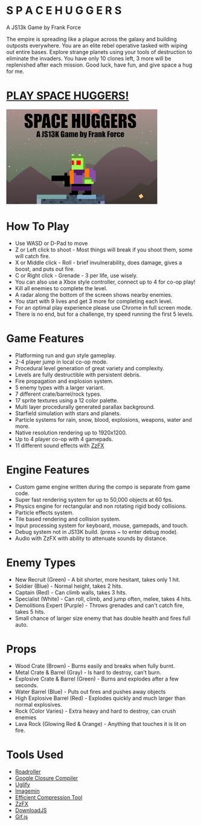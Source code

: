 # S P A C E H U G G E R S
A JS13k Game by Frank Force

The empire is spreading like a plague across the galaxy and building outposts everywhere.
You are an elite rebel operative tasked with wiping out entire bases.
Explore strange planets using your tools of destruction to eliminate the invaders.
You have only 10 clones left, 3 more will be replenished after each mission.
Good luck, have fun, and give space a hug for me.

# [PLAY SPACE HUGGERS!](https://js13kgames.com/entries/space-huggers)

![Screenshot](/screenshot.png)

# How To Play
- Use WASD or D-Pad to move
- Z or Left click to shoot - Most things will break if you shoot them, some will catch fire.
- X or Middle click - Roll - brief invulnerability, does damage, gives a boost, and puts out fire.
- C or Right click - Grenade - 3 per life, use wisely.
- You can also use a Xbox style controller, connect up to 4 for co-op play!
- Kill all enemies to complete the level.
- A radar along the bottom of the screen shows nearby enemies.
- You start with 9 lives and get 3 more for completing each level.
- For an optimal play experience please use Chrome in full screen mode.
- There is no end, but for a challenge, try speed running the first 5 levels.

# Game Features
- Platforming run and gun style gameplay.
- 2-4 player jump in local co-op mode.
- Procedural level generation of great variety and complexity.
- Levels are fully destructible with persistent debris.
- Fire propagation and explosion system.
- 5 enemy types with a larger variant.
- 7 different crate/barrel/rock types.
- 17 sprite textures using a 12 color palette.
- Multi layer procedurally generated parallax background.
- Starfield simulation with stars and planets.
- Particle systems for rain, snow, blood, explosions, weapons, water and more.
- Native resolution rendering up to 1920x1200.
- Up to 4 player co-op with 4 gamepads.
- 11 different sound effects with [ZzFX](https://github.com/KilledByAPixel/ZzFX)

# Engine Features
- Custom game engine written during the compo is separate from game code.
- Super fast rendering system for up to 50,000 objects at 60 fps.
- Physics engine for rectangular and non rotating rigid body collisions.
- Particle effects system.
- Tile based rendering and collision system.
- Input processing system for keyboard, mouse, gamepads, and touch.
- Debug system not in JS13K build. (press ~ to enter debug mode).
- Audio with ZzFX with ability to attenuate sounds by distance.

# Enemy Types
- New Recruit (Green) - A bit shorter, more hesitant, takes only 1 hit.
- Soldier (Blue) - Normal height, takes 2 hits.
- Captain (Red) - Can climb walls, takes 3 hits.
- Specialist (White) - Can roll, climb, and jump often, melee, takes 4 hits.
- Demolitions Expert (Purple) - Throws grenades and can't catch fire, takes 5 hits.
- Small chance of larger size enemy that has double health and fires full auto.

# Props
- Wood Crate (Brown) - Burns easily and breaks when fully burnt.
- Metal Crate & Barrel (Gray) - Is hard to destroy, can't burn.
- Explosive Crate & Barrel (Green) - Burns and explodes after a few seconds.
- Water Barrel (Blue) - Puts out fires and pushes away objects
- High Explosive Barrel (Red) - Explodes quickly and much larger than normal explosives.
- Rock (Color Varies) - Extra heavy and hard to destroy, can crush enemies
- Lava Rock (Glowing Red & Orange) - Anything that touches it is lit on fire.

# Tools Used
- [Roadroller](https://github.com/lifthrasiir/roadroller)
- [Google Closure Compiler](https://github.com/google/closure-compiler)
- [Uglify](https://github.com/mishoo/UglifyJS)
- [Imagemin](https://github.com/imagemin/imagemin)
- [Efficient Compression Tool](https://github.com/fhanau/Efficient-Compression-Tool)
- [ZzFX](https://github.com/KilledByAPixel/ZzFX)
- [DownloadJS](http://danml.com/download.html)
- [Gif.js](https://github.com/jnordberg/gif.js)
